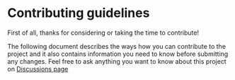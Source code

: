 # Contributing guidelines

First of all, thanks for considering or taking the time to contribute!

The following document describes the ways how you can contribute to the project and it also contains information you need to know before submitting any changes.
Feel free to ask anything you want to know about this project on [Discussions page](https://github.com/sitemapxml/USet/discussions)
